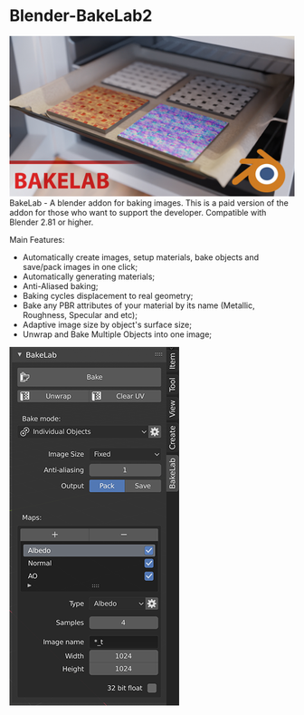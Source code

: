 # Blender-BakeLab2
![Thumbnail](bakelab_thumbnail_text_logo_small.jpg)
BakeLab - A blender addon for baking images.
This is a paid version of the addon for those who want to support the developer.
Compatible with Blender 2.81 or higher.

Main Features:
* Automatically create images, setup materials, bake objects and save/pack images in one click;
* Automatically generating materials;
* Anti-Aliased baking;
* Baking cycles displacement to real geometry;
* Bake any PBR attributes of your material by its name (Metallic, Roughness, Specular and etc);
* Adaptive image size by object's surface size;
* Unwrap and Bake Multiple Objects into one image;

![Screen](bakelab_screen.png)
